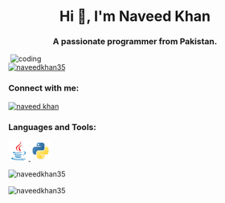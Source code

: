<h1 align="center">Hi 👋, I'm Naveed Khan</h1>
<h3 align="center">A passionate programmer from Pakistan.</h3>
<img align="right" alt="coding"width="500"src="https://media4.giphy.com/media/wwg1suUiTbCY8H8vIA/giphy.gif">

<p align="left"> <a href="https://github.com/ryo-ma/github-profile-trophy"><img src="https://github-profile-trophy.vercel.app/?username=naveedkhan35" alt="naveedkhan35" /></a> </p>

<h3 align="left">Connect with me:</h3>
<p align="left">
<a href="https://linkedin.com/in/naveed khan" target="blank"><img align="center" src="https://raw.githubusercontent.com/rahuldkjain/github-profile-readme-generator/master/src/images/icons/Social/linked-in-alt.svg" alt="naveed khan" height="30" width="40" /></a>
</p>

<h3 align="left">Languages and Tools:</h3>
<p align="left"> <a href="https://www.java.com" target="_blank" rel="noreferrer"> <img src="https://raw.githubusercontent.com/devicons/devicon/master/icons/java/java-original.svg" alt="java" width="40" height="40"/> </a> <a href="https://www.python.org" target="_blank" rel="noreferrer"> <img src="https://raw.githubusercontent.com/devicons/devicon/master/icons/python/python-original.svg" alt="python" width="40" height="40"/> </a> </p>

<p><img align="center" src="https://github-readme-stats.vercel.app/api/top-langs?username=naveedkhan35&show_icons=true&locale=en&layout=compact" alt="naveedkhan35" /></p>

<p><img align="center" src="https://github-readme-streak-stats.herokuapp.com/?user=naveedkhan35&" alt="naveedkhan35" /></p>
